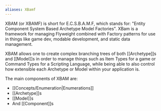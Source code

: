 ```yaml
---
aliases: XBamf
---
```

XBAM (or XBAMF) is short for E.C.S.B.A.M.F, which stands for: "Entity Component System Based Archetype Model Factories". XBam is a framework for managing Flyweight combined with Factory patterns for use in things like game dev, modable development, and static data management.

XBAM allows one to create complex branching trees of both [[Archetype]]s and [[Model]]s in order to manage things such as Item Types for a game or Command Types for a Scripting Language, while being able to also control how extensible each Archetype or Model within your application is.

The main components of XBAM are:
- [[Concepts/Enumeration|Enumerations]]
- [[Archetype]]s
- [[Model]]s
- And [[Component]]s